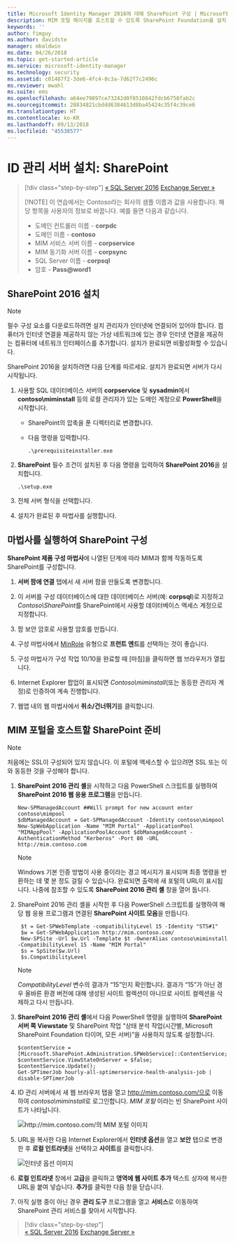 ```yaml
---
title: Microsoft Identity Manager 2016에 대해 SharePoint 구성 | Microsoft 문서
description: MIM 포털 페이지를 호스트할 수 있도록 SharePoint Foundation을 설치 및 구성합니다.
keywords: ''
author: fimguy
ms.author: davidste
manager: mbaldwin
ms.date: 04/26/2018
ms.topic: get-started-article
ms.service: microsoft-identity-manager
ms.technology: security
ms.assetid: c01487f2-3de6-4fc4-8c3a-7d62f7c2496c
ms.reviewer: mwahl
ms.suite: ems
ms.openlocfilehash: a64ee79897ce73242d0f8510842fdcb6758fab2c
ms.sourcegitcommit: 28834821cbddd6384613d8ba45424c35f4c39ce6
ms.translationtype: HT
ms.contentlocale: ko-KR
ms.lasthandoff: 09/13/2018
ms.locfileid: "45538577"
---
```

# <a name="set-up-an-identity-management-server-sharepoint"></a>ID 관리 서버 설치: SharePoint

> [!div class="step-by-step"]
> [« SQL Server 2016](prepare-server-sql2016.md)
> [Exchange Server »](prepare-server-exchange.md)
> 
> [!NOTE]
> 이 연습에서는 Contoso라는 회사의 샘플 이름과 값을 사용합니다. 해당 항목을 사용자의 정보로 바꿉니다. 예를 들면 다음과 같습니다.
> - 도메인 컨트롤러 이름 - **corpdc**
> - 도메인 이름 - **contoso**
> - MIM 서비스 서버 이름 - **corpservice**
> - MIM 동기화 서버 이름 - **corpsync**
> - SQL Server 이름 - **corpsql**
> - 암호 - <strong>Pass@word1</strong>


## <a name="install-sharepoint-2016"></a>**SharePoint 2016** 설치

> [!NOTE]
> 필수 구성 요소를 다운로드하려면 설치 관리자가 인터넷에 연결되어 있어야 합니다. 컴퓨터가 인터넷 연결을 제공하지 않는 가상 네트워크에 있는 경우 인터넷 연결을 제공하는 컴퓨터에 네트워크 인터페이스를 추가합니다. 설치가 완료되면 비활성화할 수 있습니다.

SharePoint 2016을 설치하려면 다음 단계를 따르세요. 설치가 완료되면 서버가 다시 시작됩니다.

1.  사용할 SQL 데이터베이스 서버의 **corpservice** 및 **sysadmin**에서 **contoso\miminstall** 등의 로컬 관리자가 있는 도메인 계정으로 **PowerShell**을 시작합니다.

    -   SharePoint의 압축을 푼 디렉터리로 변경합니다.

    -   다음 명령을 입력합니다.

        ```
        .\prerequisiteinstaller.exe
        ```

2.  **SharePoint** 필수 조건이 설치된 후 다음 명령을 입력하여 **SharePoint 2016**을 설치합니다.

    ```
    .\setup.exe
    ```

3.  전체 서버 형식을 선택합니다.

4.  설치가 완료된 후 마법사를 실행합니다.

## <a name="run-the-wizard-to-configure-sharepoint"></a>마법사를 실행하여 SharePoint 구성

**SharePoint 제품 구성 마법사**에 나열된 단계에 따라 MIM과 함께 작동하도록 SharePoint를 구성합니다.

1. **서버 팜에 연결** 탭에서 새 서버 팜을 만들도록 변경합니다.

2. 이 서버를 구성 데이터베이스에 대한 데이터베이스 서버(예: **corpsql**)로 지정하고 *Contoso\SharePoint*를 SharePoint에서 사용할 데이터베이스 액세스 계정으로 지정합니다.
3. 팜 보안 암호로 사용할 암호를 만듭니다.

4. 구성 마법사에서 [MinRole](https://docs.microsoft.com/sharepoint/install/overview-of-minrole-server-roles-in-sharepoint-server-2016) 유형으로 **프런트 엔드**를 선택하는 것이 좋습니다.

5. 구성 마법사가 구성 작업 10/10을 완료할 때 [마침]을 클릭하면 웹 브라우저가 열립니다.

6. Internet Explorer 팝업이 표시되면 *Contoso\miminstall*(또는 동등한 관리자 계정)로 인증하여 계속 진행합니다.

7. 웹앱 내의 웹 마법사에서 **취소/건너뛰기**를 클릭합니다.


## <a name="prepare-sharepoint-to-host-the-mim-portal"></a>MIM 포털을 호스트할 SharePoint 준비

> [!NOTE]
> 처음에는 SSL이 구성되어 있지 않습니다. 이 포털에 액세스할 수 있으려면 SSL 또는 이와 동등한 것을 구성해야 합니다.

1. **SharePoint 2016 관리 셸**을 시작하고 다음 PowerShell 스크립트를 실행하여 **SharePoint 2016 웹 응용 프로그램**을 만듭니다.

    ```
    New-SPManagedAccount ##Will prompt for new account enter contoso\mimpool 
    $dbManagedAccount = Get-SPManagedAccount -Identity contoso\mimpool
    New-SpWebApplication -Name "MIM Portal" -ApplicationPool "MIMAppPool" -ApplicationPoolAccount $dbManagedAccount -AuthenticationMethod "Kerberos" -Port 80 -URL http://mim.contoso.com
    ```

    > [!NOTE]
    > Windows 기본 인증 방법이 사용 중이라는 경고 메시지가 표시되며 최종 명령을 반환하는 데 몇 분 정도 걸릴 수 있습니다. 완료되면 출력에 새 포털의 URL이 표시됩니다. 나중에 참조할 수 있도록 **SharePoint 2016 관리 셸** 창을 열어 둡니다.

2. SharePoint 2016 관리 셸을 시작한 후 다음 PowerShell 스크립트를 실행하여 해당 웹 응용 프로그램과 연결된 **SharePoint 사이트 모음**을 만듭니다.

   ```
    $t = Get-SPWebTemplate -compatibilityLevel 15 -Identity "STS#1"
    $w = Get-SPWebApplication http://mim.contoso.com/
    New-SPSite -Url $w.Url -Template $t -OwnerAlias contoso\miminstall -CompatibilityLevel 15 -Name "MIM Portal"
    $s = SpSite($w.Url)
    $s.CompatibilityLevel
   ```

   > [!NOTE]
   > *CompatibilityLevel* 변수의 결과가 “15”인지 확인합니다. 결과가 “15”가 아닌 경우 올바른 환경 버전에 대해 생성된 사이트 컬렉션이 아니므로 사이트 컬렉션을 삭제하고 다시 만듭니다.

3. **SharePoint 2016 관리 셸**에서 다음 PowerShell 명령을 실행하여 **SharePoint 서버 쪽 Viewstate** 및 SharePoint 작업 “상태 분석 작업(시간별, Microsoft SharePoint Foundation 타이머, 모든 서버)”을 사용하지 않도록 설정합니다.

   ```
   $contentService = [Microsoft.SharePoint.Administration.SPWebService]::ContentService;
   $contentService.ViewStateOnServer = $false;
   $contentService.Update();
   Get-SPTimerJob hourly-all-sptimerservice-health-analysis-job | disable-SPTimerJob
   ```

4. ID 관리 서버에서 새 웹 브라우저 탭을 열고 http://mim.contoso.com/으로 이동하여 *contoso\miminstall*로 로그인합니다.  *MIM 포털* 이라는 빈 SharePoint 사이트가 나타납니다.

    ![http://mim.contoso.com/의 MIM 포털 이미지](media/prepare-server-sharepoint/MIM_DeploySP1new.png)

5. URL을 복사한 다음 Internet Explorer에서 **인터넷 옵션**을 열고 **보안** 탭으로 변경한 후 **로컬 인트라넷**을 선택하고 **사이트**를 클릭합니다.

    ![인터넷 옵션 이미지](media/MIM-DeploySP2.png)

6. **로컬 인트라넷** 창에서 **고급**을 클릭하고 **영역에 웹 사이트 추가** 텍스트 상자에 복사한 URL을 붙여 넣습니다. **추가**를 클릭한 다음 창을 닫습니다.

7. 아직 실행 중이 아닌 경우 **관리 도구** 프로그램을 열고 **서비스**로 이동하여 SharePoint 관리 서비스를 찾아서 시작합니다.

> [!div class="step-by-step"]  
> [« SQL Server 2016](prepare-server-sql2016.md)
> [Exchange Server »](prepare-server-exchange.md)
